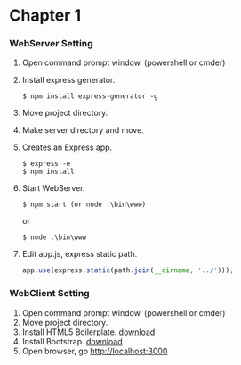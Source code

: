 # Chapter 1

### WebServer Setting

1. Open command prompt window. (powershell or cmder)
2. Install express generator.

    ```
    $ npm install express-generator -g
    ``` 
    
3. Move project directory.
4. Make server directory and move.
5. Creates an Express app.

     ```
    $ express -e
    $ npm install
    ```    
    
6. Start WebServer.

     ```
    $ npm start (or node .\bin\www)
    ```  
    or
     ```
    $ node .\bin\www
    ```
    
7. Edit app.js, express static path.
    
     ```javascript
    app.use(express.static(path.join(__dirname, '../')));
    ```
 
### WebClient Setting

1. Open command prompt window. (powershell or cmder)
2. Move project directory.
3. Install HTML5 Boilerplate. [download](https://html5boilerplate.com/)
4. Install Bootstrap. [download](http://getbootstrap.com/)
5. Open browser, go [http://localhost:3000](http://localhost:3000)
